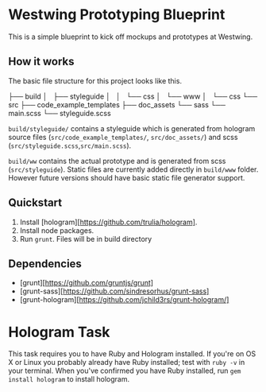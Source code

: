 # Westwing Prototyping Blueprint

This is a simple blueprint to kick off mockups and prototypes at Westwing.

## How it works

The basic file structure for this project looks like this.

├── build
│   ├── styleguide
│   │   └── css
│   └── www
│       └── css
└── src
    ├── code_example_templates
    ├── doc_assets
    └── sass
        └── main.scss
        └── styleguide.scss

`build/styleguide/` contains a styleguide which is generated from hologram source files (`src/code_example_templates/`, 
`src/doc_assets/`) and scss (`src/styleguide.scss`,`src/main.scss`).

`build/ww` contains the actual prototype and is generated from scss (`src/styleguide`). Static files are
currently added directly in `build/www` folder. However future versions should have basic static file generator support.

## Quickstart

1. Install [hologram][https://github.com/trulia/hologram].
2. Install node packages.
3. Run `grunt`. Files will be in build directory

## Dependencies

- [grunt][https://github.com/gruntjs/grunt]
- [grunt-sass][https://github.com/sindresorhus/grunt-sass]
- [grunt-hologram][https://github.com/jchild3rs/grunt-hologram/]


# Hologram Task

This task requires you to have Ruby and Hologram installed. 
If you're on OS X or Linux you probably already have Ruby installed; test with `ruby -v` in your terminal. 
When you've confirmed you have Ruby installed, run `gem install hologram` to install hologram.
